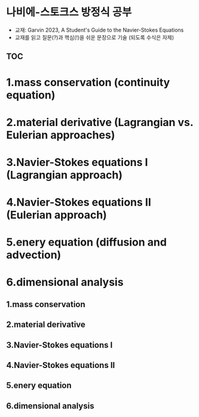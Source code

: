 # 나비에-스토크스 방정식 공부
- 교재: Garvin 2023, A Student's Guide to the Navier-Stokes Equations
- 교재를 읽고 질문(?)과 핵심(!)을 쉬운 문장으로 기술 (되도록 수식은 자제)

## TOC
# 1.mass conservation (continuity equation)
# 2.material derivative (Lagrangian vs. Eulerian approaches)
# 3.Navier-Stokes equations I (Lagrangian approach)
# 4.Navier-Stokes equations II (Eulerian approach)
# 5.enery equation (diffusion and advection)
# 6.dimensional analysis

## 1.mass conservation

## 2.material derivative

## 3.Navier-Stokes equations I

## 4.Navier-Stokes equations II

## 5.enery equation

## 6.dimensional analysis
